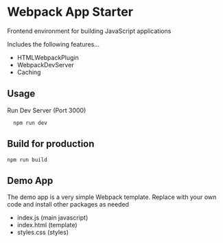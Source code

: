 # Webpack App Starter

Frontend environment for building JavaScript applications

Includes the following features...

- HTMLWebpackPlugin
- WebpackDevServer
- Caching

## Usage

Run Dev Server (Port 3000)

```
  npm run dev
```

## Build for production

```
npm run build
```

## Demo App

The demo app is a very simple Webpack template. Replace with your own code and install other packages as needed

- index.js (main javascript)
- index.html (template)
- styles.css (styles)
